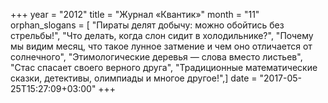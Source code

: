 +++
year = "2012"
title = "Журнал «Квантик»"
month = "11"
orphan_slogans = [ "Пираты делят добычу: можно обойтись без стрельбы!", "Что делать, когда слон сидит в холодильнике?", "Почему мы видим месяц, что такое лунное затмение и чем оно отличается от солнечного", "Этимологические деревья — слова вместо листьев", "Стас спасает своего верного друга", "Традиционные математические сказки, детективы, олимпиады и многое другое!",]
date = "2017-05-25T15:27:09+03:00"
+++
